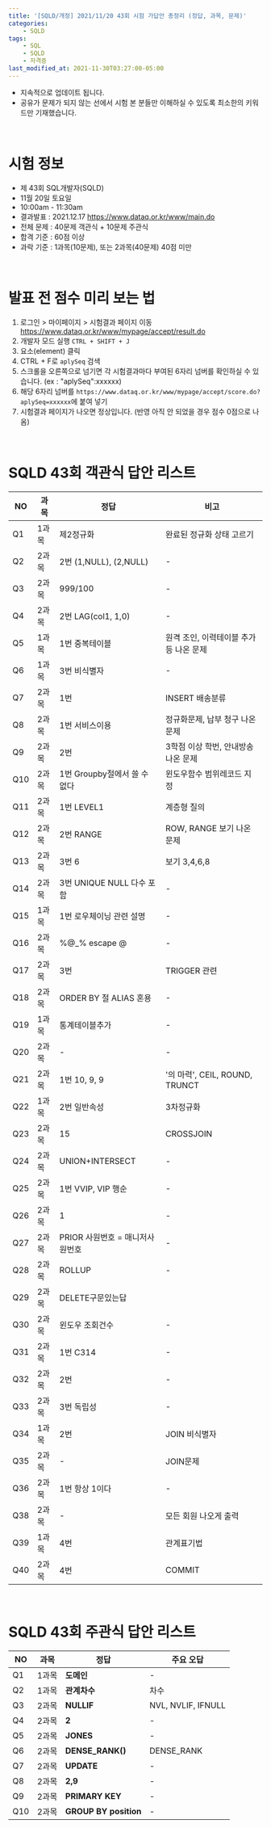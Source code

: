 ```yaml
---
title: '[SQLD/개정] 2021/11/20 43회 시험 가답안 총정리 (정답, 과목, 문제)'
categories:
    - SQLD
tags:
    - SQL
    - SQLD
    - 자격증
last_modified_at: 2021-11-30T03:27:00-05:00
---
```


-   지속적으로 업데이트 됩니다.
-   공유가 문제가 되지 않는 선에서 시험 본 분들만 이해하실 수 있도록 최소한의 키워드만 기재했습니다.

&nbsp;

# 시험 정보

-   제 43회 SQL개발자(SQLD)
-   11월 20일 토요일
-   10:00am - 11:30am
-   결과발표 : 2021.12.17 https://www.dataq.or.kr/www/main.do
-   전체 문제 : 40문제 객관식 + 10문제 주관식
-   합격 기준 : 60점 이상
-   과락 기준 : 1과목(10문제), 또는 2과목(40문제) 40점 미만

&nbsp;

# 발표 전 점수 미리 보는 법

1. 로그인 > 마이페이지 > 시험결과 페이지 이동 https://www.dataq.or.kr/www/mypage/accept/result.do
2. 개발자 모드 실행 `CTRL + SHIFT + J`
3. 요소(element) 클릭
4. CTRL + F로 `aplySeq` 검색
5. 스크롤을 오른쪽으로 넘기면 각 시험결과마다 부여된 6자리 넘버를 확인하실 수 있습니다. (ex : "aplySeq":xxxxxx)
6. 해당 6자리 넘버를 `https://www.dataq.or.kr/www/mypage/accept/score.do?aplySeq=xxxxxx`에 붙여 넣기
7. 시험결과 페이지가 나오면 정상입니다. (반영 아직 안 되었을 경우 점수 0점으로 나옴)

&nbsp;

# SQLD 43회 객관식 답안 리스트

| NO  | 과목  | 정답                            | 비고                                    |
| --- | ----- | ------------------------------- | --------------------------------------- |
| Q1  | 1과목 | 제2정규화                       | 완료된 정규화 상태 고르기               |
| Q2  | 2과목 | 2번 (1,NULL), (2,NULL)          | -                                       |
| Q3  | 2과목 | 999/100                         | -                                       |
| Q4  | 2과목 | 2번 LAG(col1, 1,0)              | -                                       |
| Q5  | 1과목 | 1번 중복테이블                  | 원격 조인, 이력테이블 추가 등 나온 문제 |
| Q6  | 1과목 | 3번 비식별자                    | -                                       |
| Q7  | 2과목 | 1번                             | INSERT 배송분류                         |
| Q8  | 2과목 | 1번 서비스이용                  | 정규화문제, 납부 청구 나온 문제         |
| Q9  | 2과목 | 2번                             | 3학점 이상 학번, 안내방송 나온 문제     |
| Q10 | 2과목 | 1번 Groupby절에서 쓸 수 없다    | 윈도우함수 범위레코드 지정              |
| Q11 | 2과목 | 1번 LEVEL1                      | 계층형 질의                             |
| Q12 | 2과목 | 2번 RANGE                       | ROW, RANGE 보기 나온 문제               |
| Q13 | 2과목 | 3번 6                           | 보기 3,4,6,8                            |
| Q14 | 2과목 | 3번 UNIQUE NULL 다수 포함       | -                                       |
| Q15 | 1과목 | 1번 로우체이닝 관련 설명        | -                                       |
| Q16 | 2과목 | %@\_% escape @                  | -                                       |
| Q17 | 2과목 | 3번                             | TRIGGER 관련                            |
| Q18 | 2과목 | ORDER BY 절 ALIAS 혼용          | -                                       |
| Q19 | 1과목 | 통계테이블추가                  | -                                       |
| Q20 | 2과목 | -                               | -                                       |
| Q21 | 2과목 | 1번 10, 9, 9                    | '의 마력', CEIL, ROUND, TRUNCT          |
| Q22 | 1과목 | 2번 일반속성                    | 3차정규화                               |
| Q23 | 2과목 | 15                              | CROSSJOIN                               |
| Q24 | 2과목 | UNION+INTERSECT                 | -                                       |
| Q25 | 2과목 | 1번 VVIP, VIP 행순              | -                                       |
| Q26 | 2과목 | 1                               | -                                       |
| Q27 | 2과목 | PRIOR 사원번호 = 매니저사원번호 | -                                       |
| Q28 | 2과목 | ROLLUP                          | -                                       |
| Q29 | 2과목 | DELETE구문있는답                |
| Q30 | 2과목 | 윈도우 조회건수                 | -                                       |
| Q31 | 2과목 | 1번 C314                        | -                                       |
| Q32 | 2과목 | 2번                             | -                                       |
| Q33 | 2과목 | 3번 독립성                      | -                                       |
| Q34 | 1과목 | 2번                             | JOIN 비식별자                           |
| Q35 | 2과목 | -                               | JOIN문제                                |
| Q36 | 2과목 | 1번 항상 1이다                  | -                                       |
| Q38 | 2과목 | -                               | 모든 회원 나오게 출력                   |
| Q39 | 1과목 | 4번                             | 관계표기법                              |
| Q40 | 2과목 | 4번                             | COMMIT                                  |

&nbsp;

# SQLD 43회 주관식 답안 리스트

| NO  | 과목  | 정답                  | 주요 오답          |
| --- | ----- | --------------------- | ------------------ |
| Q1  | 1과목 | **도메인**            | -                  |
| Q2  | 1과목 | **관계차수**          | 차수               |
| Q3  | 2과목 | **NULLIF**            | NVL, NVLIF, IFNULL |
| Q4  | 2과목 | **2**                 | -                  |
| Q5  | 2과목 | **JONES**             | -                  |
| Q6  | 2과목 | **DENSE_RANK()**      | DENSE_RANK         |
| Q7  | 2과목 | **UPDATE**            | -                  |
| Q8  | 2과목 | **2,9**               | -                  |
| Q9  | 2과목 | **PRIMARY KEY**       | -                  |
| Q10 | 2과목 | **GROUP BY position** | -                  |
